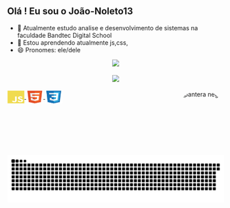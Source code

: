 ## Olá ! Eu sou o João-Noleto13

- 🔭 Atualmente estudo analise e desenvolvimento de sistemas na faculdade Bandtec Digital School
- 📒 Estou aprendendo atualmente js,css,
- 😄 Pronomes: ele/dele
<div align="center">
  <a href="https://github.com/joao-noleto13">
  <img height="180em" src="https://github-readme-stats.vercel.app/api?username=joao-noleto13&show_icons=true&theme=midnight-purple&include_all_commits=true&count_private=true"/><br><br>
    <img height="160em" src="https://github-readme-stats.vercel.app/api/top-langs/?username=joao-noleto13&layout=compact&langs_count=7&theme=midnight-purple"/>
</div>
  
  <div style="display: inline_block"><br>
  <img align="center" alt="jp-Js" height="30" width="40" src="https://raw.githubusercontent.com/devicons/devicon/master/icons/javascript/javascript-plain.svg">
  <img align="center" alt="jp-HTML" height="30" width="40" src="https://raw.githubusercontent.com/devicons/devicon/master/icons/html5/html5-original.svg">
  <img align="center" alt="jp-CSS" height="30" width="40" src="https://raw.githubusercontent.com/devicons/devicon/master/icons/css3/css3-original.svg">
  <img align="right" alt="pantera negra" height="150" style="border-radius:50px;" src="https://3.bp.blogspot.com/-_Au9Q-oWYHI/WQpALeLRtBI/AAAAAAAC468/8UL9hDDr2dUeyJPV8lRVv_qGqidC51apACLcB/s320/p47.gif">
</div>
  
  ##
![Snake animation](https://github.com/joao-noleto13/joao-noleto13/blob/output/github-contribution-grid-snake.svg)
